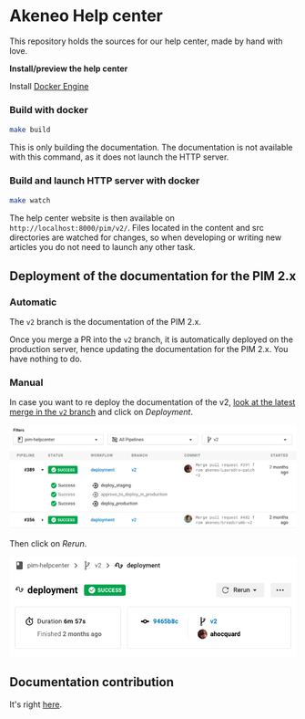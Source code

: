 # Akeneo Help center
This repository holds the sources for our help center, made by hand with love.

**Install/preview the help center**

Install [Docker Engine](https://docs.docker.com/engine/installation/)

### Build with docker

```bash
make build
```

This is only building the documentation. The documentation is not available with this command, as it does not launch the HTTP server. 

### Build and launch HTTP server with docker

```bash
make watch
```

The help center website is then available on `http://localhost:8000/pim/v2/`.
Files located in the content and src directories are watched for changes, so when developing or writing new articles you do not need to launch any other task.

## Deployment of the documentation for the PIM 2.x

### Automatic

The `v2` branch is the documentation of the PIM 2.x.

Once you merge a PR into the `v2` branch, it is automatically deployed on the production server, hence updating the documentation for the PIM 2.x. You have nothing to do.

### Manual

In case you want to re deploy the documentation of the v2, [look at the latest merge in the `v2` branch](https://app.circleci.com/pipelines/github/akeneo/pim-helpcenter?branch=v2) and click on _Deployment_.

![List of merged PR in master](.circleci/list_workflows.png)

Then click on _Rerun_.

![Re run a deployment](.circleci/re_run.png)

## Documentation contribution

It's right [here](https://github.com/akeneo/pim-helpcenter/wiki).
